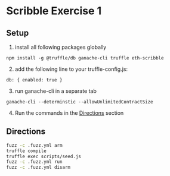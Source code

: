 # Scribble Exercise 1

## Setup

1. install all following packages globally

`npm install -g @truffle/db ganache-cli truffle eth-scribble`

2. add the following line to your truffle-config.js:

`db: { enabled: true }`

3. run ganache-cli in a separate tab

`ganache-cli --determinstic --allowUnlimitedContractSize`

4. Run the commands in the [Directions](#Directions) section

## Directions

```bash
fuzz -c .fuzz.yml arm
truffle compile
truffle exec scripts/seed.js
fuzz -c .fuzz.yml run
fuzz -c .fuzz.yml disarm
```